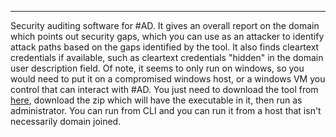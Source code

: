 -- -
Security auditing software for #AD. It gives an overall report on the domain which points out security gaps, which you can use as an attacker to identify attack paths based on the gaps identified by the tool. It also finds cleartext credentials if available, such as cleartext credentials "hidden" in the domain user description field. 
Of note, it seems to only run on windows, so you would need to put it on a compromised windows host, or a windows VM you control that can interact with #AD.
You just need to download the tool from [here](https://www.pingcastle.com), download the zip which will have the executable in it, then run as administrator. 
You can run from CLI and you can run it from a host that isn't necessarily domain joined. 